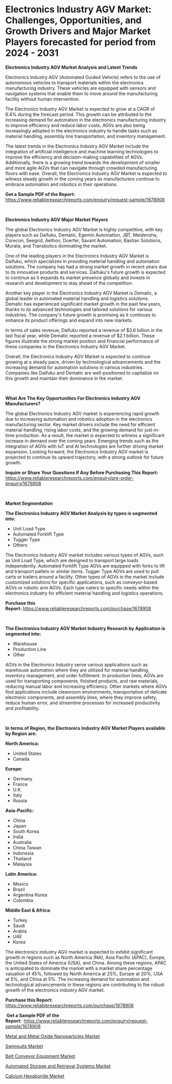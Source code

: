 <p><h1>Electronics Industry AGV Market: Challenges, Opportunities, and Growth Drivers and Major Market Players forecasted for period from 2024 - 2031</h1></p><p><strong>Electronics Industry AGV Market Analysis and Latest Trends</strong></p>
<p><p>Electronics Industry AGV (Automated Guided Vehicle) refers to the use of autonomous vehicles to transport materials within the electronics manufacturing industry. These vehicles are equipped with sensors and navigation systems that enable them to move around the manufacturing facility without human intervention.</p><p>The Electronics Industry AGV Market is expected to grow at a CAGR of 6.4% during the forecast period. This growth can be attributed to the increasing demand for automation in the electronics manufacturing industry to improve efficiency and reduce labor costs. AGVs are also being increasingly adopted in the electronics industry to handle tasks such as material handling, assembly line transportation, and inventory management.</p><p>The latest trends in the Electronics Industry AGV Market include the integration of artificial intelligence and machine learning technologies to improve the efficiency and decision-making capabilities of AGVs. Additionally, there is a growing trend towards the development of smaller and more agile AGVs that can navigate through crowded manufacturing floors with ease. Overall, the Electronics Industry AGV Market is expected to witness steady growth in the coming years as manufacturers continue to embrace automation and robotics in their operations.</p></p>
<p><strong>Get a Sample PDF of the Report:&nbsp;</strong> <a href="https://www.reliableresearchreports.com/enquiry/request-sample/1678908">https://www.reliableresearchreports.com/enquiry/request-sample/1678908</a></p>
<p>&nbsp;</p>
<p><strong>Electronics Industry AGV Major Market Players</strong></p>
<p><p>The global Electronics Industry AGV Market is highly competitive, with key players such as Daifuku, Dematic, Egemin Automation, JBT, Meidensha, Corecon, Seegrid, Aethon, Doerfer, Savant Automation, Bastian Solutions, Murata, and Transbotics dominating the market.</p><p>One of the leading players in the Electronics Industry AGV Market is Daifuku, which specializes in providing material handling and automation solutions. The company has had a strong market growth in recent years due to its innovative products and services. Daifuku's future growth is expected to continue as it expands its market presence globally and invests in research and development to stay ahead of the competition.</p><p>Another key player in the Electronics Industry AGV Market is Dematic, a global leader in automated material handling and logistics solutions. Dematic has experienced significant market growth in the past few years, thanks to its advanced technologies and tailored solutions for various industries. The company's future growth is promising as it continues to enhance its product offerings and expand into new markets.</p><p>In terms of sales revenue, Daifuku reported a revenue of $3.6 billion in the last fiscal year, while Dematic reported a revenue of $2.1 billion. These figures illustrate the strong market position and financial performance of these companies in the Electronics Industry AGV Market.</p><p>Overall, the Electronics Industry AGV Market is expected to continue growing at a steady pace, driven by technological advancements and the increasing demand for automation solutions in various industries. Companies like Daifuku and Dematic are well-positioned to capitalize on this growth and maintain their dominance in the market.</p></p>
<p>&nbsp;</p>
<p><strong>What Are The Key Opportunities For Electronics Industry AGV Manufacturers?</strong></p>
<p><p>The global Electronics Industry AGV market is experiencing rapid growth due to increasing automation and robotics adoption in the electronics manufacturing sector. Key market drivers include the need for efficient material handling, rising labor costs, and the growing demand for just-in-time production. As a result, the market is expected to witness a significant increase in demand over the coming years. Emerging trends such as the integration of AGVs with IoT and AI technologies are further driving market expansion. Looking forward, the Electronics Industry AGV market is projected to continue its upward trajectory, with a strong outlook for future growth.</p></p>
<p><strong>Inquire or Share Your Questions If Any Before Purchasing This Report:</strong> <a href="https://www.reliableresearchreports.com/enquiry/pre-order-enquiry/1678908">https://www.reliableresearchreports.com/enquiry/pre-order-enquiry/1678908</a></p>
<p>&nbsp;</p>
<p><strong>Market Segmentation</strong></p>
<p><strong>The Electronics Industry AGV Market Analysis by types is segmented into:</strong></p>
<p><ul><li>Unit Load Type</li><li>Automated Forklift Type</li><li>Tugger Type</li><li>Others</li></ul></p>
<p><p>The Electronics Industry AGV market includes various types of AGVs, such as Unit Load Type, which are designed to transport large loads independently. Automated Forklift Type AGVs are equipped with forks to lift and transport pallets or similar items. Tugger Type AGVs are used to pull carts or trailers around a facility. Other types of AGVs in the market include customized solutions for specific applications, such as conveyor-based AGVs or robotic arm AGVs. Each type caters to specific needs within the electronics industry for efficient material handling and logistics operations.</p></p>
<p><strong>Purchase this Report:&nbsp;</strong><a href="https://www.reliableresearchreports.com/purchase/1678908">https://www.reliableresearchreports.com/purchase/1678908</a></p>
<p>&nbsp;</p>
<p><strong>The Electronics Industry AGV Market Industry Research by Application is segmented into:</strong></p>
<p><ul><li>Warehouse</li><li>Production Line</li><li>Other</li></ul></p>
<p><p>AGVs in the Electronics Industry serve various applications such as warehouse automation where they are utilized for material handling, inventory management, and order fulfillment. In production lines, AGVs are used for transporting components, finished products, and raw materials, reducing manual labor and increasing efficiency. Other markets where AGVs find applications include cleanroom environments, transportation of delicate electronic components, and assembly lines, where they improve safety, reduce human error, and streamline processes for increased productivity and profitability.</p></p>
<p>&nbsp;</p>
<p><strong>In terms of Region, the Electronics Industry AGV Market Players available by Region are:</strong></p>
<p>
    <p> <strong> North America: </strong>
        <ul>
            <li>United States</li>
            <li>Canada</li>
        </ul>
        </p> 
    <p> <strong> Europe: </strong>
        <ul>
            <li>Germany</li>
            <li>France</li>
            <li>U.K.</li>
            <li>Italy</li>
            <li>Russia</li>
        </ul>
        </p> 
    <p> <strong> Asia-Pacific: </strong>
        <ul>
            <li>China</li>
            <li>Japan</li>
            <li>South Korea</li>
            <li>India</li>
            <li>Australia</li>
            <li>China Taiwan</li>
            <li>Indonesia</li>
            <li>Thailand</li>
            <li>Malaysia</li>
        </ul>
        </p> 
    <p> <strong> Latin America: </strong>
        <ul>
            <li>Mexico</li>
            <li>Brazil</li>
            <li>Argentina Korea</li>
            <li>Colombia</li>
        </ul>
        </p> 
    <p> <strong> Middle East & Africa: </strong>
        <ul>
            <li>Turkey</li>
            <li>Saudi</li>
            <li>Arabia</li>
            <li>UAE</li>
            <li>Korea</li>
        </ul>
    </p>
    </p>
<p><p>The electronics industry AGV market is expected to exhibit significant growth in regions such as North America (NA), Asia Pacific (APAC), Europe, the United States of America (USA), and China. Among these regions, APAC is anticipated to dominate the market with a market share percentage valuation of 45%, followed by North America at 25%, Europe at 20%, USA at 5%, and China at 5%. The increasing demand for automation and technological advancements in these regions are contributing to the robust growth of the electronics industry AGV market.</p></p>
<p><strong>Purchase this Report: </strong><a href="https://www.reliableresearchreports.com/purchase/1678908">https://www.reliableresearchreports.com/purchase/1678908</a></p>
<p>&nbsp;<strong>Get a Sample PDF of the Report:&nbsp;&nbsp;</strong><a href="https://www.reliableresearchreports.com/enquiry/request-sample/1678908">https://www.reliableresearchreports.com/enquiry/request-sample/1678908</a></p>
<p><strong></strong></p>
<p><p><a href="https://medium.com/@anthonywade766/metal-and-metal-oxide-nanoparticles-market-size-and-market-trends-complete-industry-overview-2024-7d02bc1c5a55">Metal and Metal Oxide Nanoparticles Market</a></p><p><a href="https://medium.com/@anthonywade766/decoding-swimsuits-market-metrics-market-share-trends-and-growth-patterns-0c5e28ef2ada">Swimsuits Market</a></p><p><a href="https://github.com/khayangel/Market-Research-Report-List-2/blob/main/belt-conveyor-equipment-market.md">Belt Conveyor Equipment Market</a></p><p><a href="https://github.com/eeaveuhhh/Market-Research-Report-List-1/blob/main/automated-storage-and-retrieval-systems-market.md">Automated Storage and Retrieval Systems Market</a></p><p><a href="https://medium.com/p/4254dbb1cf0e/edit">Calcium Hexaboride Market</a></p></p>